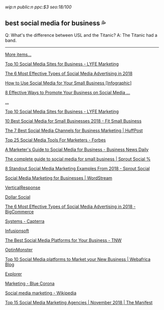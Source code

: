 ###### wip:n public:n ppc:$3 seo:18/100

## best social media for business :sweat_drops:

Q:	What's the difference between USL and the Titanic?
A:	The Titanic had a band.


----------


[ ](https://www.lyfemarketing.com/blog/social-media-sites-for-business/)

[More items... ](https://www.lyfemarketing.com/blog/social-media-sites-for-business/)

[      Top 10 Social Media Sites for Business - LYFE Marketing ](https://www.lyfemarketing.com/blog/social-media-sites-for-business/)

[      The 6 Most Effective Types of Social Media Advertising in 2018 ](https://www.bigcommerce.com/blog/social-media-advertising/)

[      How to Use Social Media for Your Small Business [Infographic] ](https://www.postplanner.com/blog/use-social-media-for-your-small-business/)

[      8 Effective Ways to Promote Your Business on Social Media ... ](https://www.businesswest.co.uk/blog/8-effective-ways-promote-your-business-social-media)

[      ... ](https://marketingland.com/8-companies-social-media-right-marketers-can-learn-198228)

[Top 10 Social Media Sites for Business - LYFE Marketing ](http://www.lyfemarketing.com/blog/social-media-sites-for-business/)

[10 Best Social Media for Small Businesses 2018 - Fit Small Business ](http://fitsmallbusiness.com/best-social-media-for-business/)

[The 7 Best Social Media Channels for Business Marketing | HuffPost ](http://m.huffpost.com/us/entry/11654820/amp)

[Top 25 Social Media Tools For Marketers - Forbes ](http://www.forbes.com/sites/steveolenski/2018/02/24/top-25-social-media-tools-for-marketers/amp/)

[A Marketer's Guide to Social Media for Business - Business News Daily ](http://www.businessnewsdaily.com/7832-social-media-for-business.html)

[The complete guide to social media for small business | Sprout Social % ](http://sproutsocial.com/insights/topics/social-media-for-small-business/)

[8 Standout Social Media Marketing Examples From 2018 - Sprout Social ](http://sproutsocial.com/insights/social-media-marketing-examples/amp/)

[Social Media Marketing for Businesses | WordStream ](http://www.wordstream.com/social-media-marketing)

[VerticalResponse ](http://www.verticalresponse.com/blog/social-media-your-business-choosing-the-best-platform/)

[Dollar Social ](http://www.99dollarsocial.com/5-best-social-media-for-business/)

[The 6 Most Effective Types of Social Media Advertising in 2018 - BigCommerce ](http://www.bigcommerce.com/blog/social-media-advertising/)

[Systems - Capterra ](http://www.capterra.com/social-media-marketing-software/)

[Infusionsoft ](http://www.infusionsoft.com/business-success-blog/marketing/social-media/how-to-choose-social-media-that-fits-your-small-business)

[The Best Social Media Platforms for Your Business - TNW ](http://thenextweb.com/socialmedia/2014/03/05/social-media-platform-best-business/?amp=1)

[OptinMonster ](http://optinmonster.com/23-tools-that-will-take-your-social-media-marketing-to-the-next-level/)

[Top 10 Social Media platforms to Market your New Business | Webafrica Blog ](http://www.webafrica.co.za/blog/educational/top-10-social-media-platforms-market-new-business/)

[Explorer ](http://socialmediaexplorer.com/content-sections/tools-and-tips/7-best-social-media-channels-business-marketing/)

[Marketing - Blue Corona ](http://www.bluecorona.com/blog/which-social-media-platforms-best-for-business)

[Social media marketing - Wikipedia ](http://en.m.wikipedia.org/wiki/Social_media_marketing)

[Top 15 Social Media Marketing Agencies | November 2018 | The Manifest ](http://themanifest.com/social-media/agencies)

